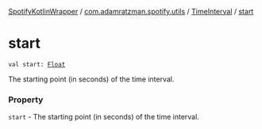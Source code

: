 [SpotifyKotlinWrapper](../../index.md) / [com.adamratzman.spotify.utils](../index.md) / [TimeInterval](index.md) / [start](./start.md)

# start

`val start: `[`Float`](https://kotlinlang.org/api/latest/jvm/stdlib/kotlin/-float/index.html)

The starting point (in seconds) of the time interval.

### Property

`start` - The starting point (in seconds) of the time interval.
